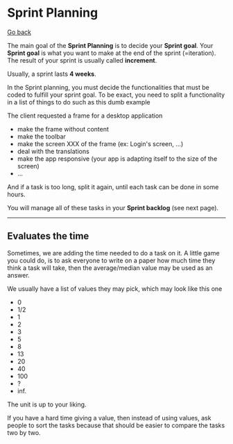 # Sprint Planning

[Go back](..)

The main goal of the **Sprint Planning**
is to decide your **Sprint goal**.
Your **Sprint goal** is what you want to make at 
the end of the sprint (=iteration).
The result of your sprint is usually called **increment**.

Usually, a sprint lasts **4 weeks**.

In the Sprint planning, you must decide
the functionalities that must be coded to fulfill
your sprint goal. To be exact, you need to split a
functionality in a list of things to do such as this 
dumb example

The client requested a frame for a desktop application

* make the frame without content
* make the toolbar
* make the screen XXX of the frame (ex: Login's screen, ...)
* deal with the translations
* make the app responsive (your app is adapting itself to the size of the screen)
* ...

And if a task is too long, split it again, 
until each task can be done in some hours.

You will manage all of these tasks in your **Sprint backlog**
(see next page).

<hr class="sl">

## Evaluates the time

Sometimes, we are adding the time needed to do a task on it. 
A little game you could do, 
is to ask everyone to write on a paper
how much time they think a task will take, then the
average/median value may be used as an answer.

We usually have a list of values they may pick, 
which may look like this one

* 0
* 1/2
* 1
* 2
* 3
* 5
* 8
* 13
* 20
* 40
* 100
* ?
* inf.

The unit is up to your liking.

If you have a hard time giving a value, then
instead of using values, ask people to sort the tasks
because that should be easier to compare the tasks two by two.